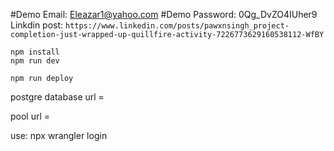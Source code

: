 #Demo Email: Eleazar1@yahoo.com
#Demo Password: 0Qg_DvZO4IUher9
Linkdin post: ```https://www.linkedin.com/posts/pawxnsingh_project-completion-just-wrapped-up-quillfire-activity-7226773629160538112-WfBY```


```
npm install
npm run dev
```

```
npm run deploy
```

postgre database url = 


pool url = 


<!-- to loggin in the wrangler cli -->
use: npx wrangler login

